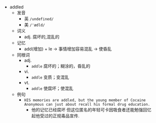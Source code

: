 - addled
  - 发音
    - 英 `/undefined/`
    - 美 `/'ædld/`
  - 词义
    - adj. 腐坏的,混乱的
  - 记忆
    - add(增加) + le → 事情增加容易混乱 → 使昏乱
  - 同根词
    - adj.
      - `addle` 腐坏的；糊涂的，昏乱的
    - vi.
      - `addle` 变质；变混乱
    - vt.
      - `addle` 使腐坏；使混乱
  - 例句
    - `HIS memories are addled, but the young member of Cocaine Anonymous can just about recall his formal drug education.`
      - 他的记忆已经腐坏 但这位匿名的年轻可卡因吸食者还能勉强回忆起他受过的正规毒品宣传.

